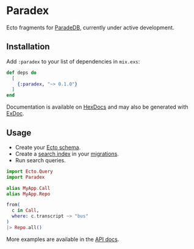 # Paradex

Ecto fragments for [ParadeDB](https://www.paradedb.com/), currently under active development.

## Installation

Add `:paradex` to your list of dependencies in `mix.exs`:

<!-- BEGIN: VERSION -->
```elixir
def deps do
  [
    {:paradex, "~> 0.1.0"}
  ]
end
```
<!-- END: VERSION -->

Documentation is available on [HexDocs](https://hexdocs.pm/paradex/readme.html) and may also be generated with [ExDoc](https://github.com/elixir-lang/ex_doc).

## Usage

* Create your [Ecto schema](https://github.com/Moosieus/paradex/blob/main/test/support/paradex_app/call.ex).
* Create a [search index](https://docs.paradedb.com/documentation/indexing/create_index) in your [migrations](https://github.com/Moosieus/paradex/blob/main/priv/repo/migrations/20241013014316_setup.exs).
* Run search queries.

```elixir
import Ecto.Query
import Paradex

alias MyApp.Call
alias MyApp.Repo

from(
  c in Call,
  where: c.transcript ~> "bus"
)
|> Repo.all()
```

More examples are available in the [API docs](https://hexdocs.pm/paradex/Paradex.html).
